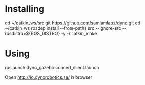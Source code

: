 # Installing

cd ~/catkin_ws/src
git https://github.com/samiamlabs/dyno.git
cd ~/catkin_ws
rosdep install --from-paths src --ignore-src --rosdistro=${ROS_DISTRO} -y -r
catkin_make

# Using

roslaunch dyno_gazebo concert_client.launch

Open http://io.dynorobotics.se/ in browser
